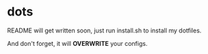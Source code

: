 # dots

README will get written soon, just run install.sh to install my dotfiles.

And don't forget, it will **OVERWRITE** your configs.
